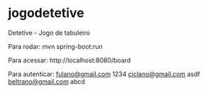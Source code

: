 # jogodetetive
Detetive - Jogo de tabuleiro 

Para rodar: mvn spring-boot:run

Para acessar: http://localhost:8080/board

Para autenticar: 
fulano@gmail.com 1234
ciclano@gmail.com asdf
beltrano@gmail.com abcd


